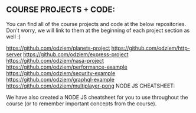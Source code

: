 ## COURSE PROJECTS + CODE:
You can find all of the course projects and code at the below repositories. Don't worry, we will link to them at the beginning of each project section as well :)

https://github.com/odziem/planets-project
https://github.com/odziem/http-server
https://github.com/odziem/express-project
https://github.com/odziem/nasa-project
https://github.com/odziem/performance-example
https://github.com/odziem/security-example
https://github.com/odziem/graphql-example
https://github.com/odziem/multiplayer-pong
NODE JS CHEATSHEET:

We have also created a NODE JS cheatsheet for you to use throughout the course (or to remember important concepts from the course).